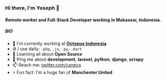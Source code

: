 ### Hi there, I'm Yoseph 👋

#### Remote worker and Full-Stack Developer working in Makassar, Indonesia.

##### BIO

- 🏢 I'm currently working at **[Octopus Indonesia][1]**
- ⚙️ I use daily: `.php`, `.js`, `.py`, `.dart`
- 🌱 Learning all about **Open Source**
- 💬 Ping me about **development**, **laravel**, **python**, **django**, **scrapy**
- 📫 Reach me: [twitter.com/caneco](https://twitter.com/oche97)
- ⚡️ Fun fact: I'm a huge fan of **Manchester United**

[1]: http://www.octopus.co.id/
